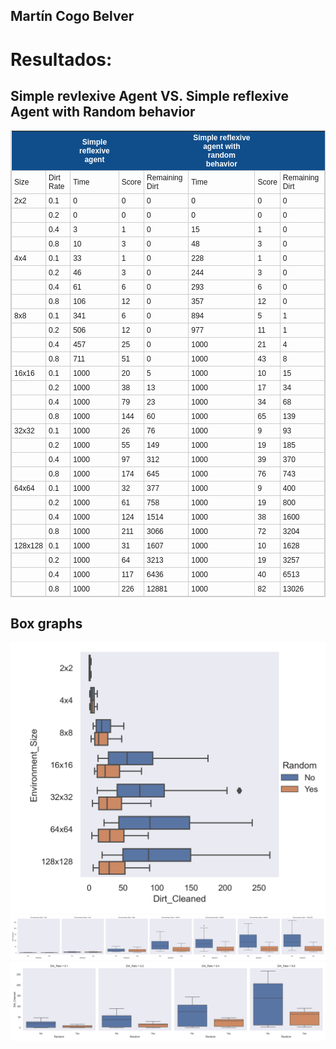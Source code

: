 ## **Martín Cogo Belver**

# Resultados:

## Simple revlexive Agent VS. Simple reflexive Agent with Random behavior
<style type="text/css">
	table.tableizer-table {
		font-size: 12px;
		border: 1px solid #CCC; 
		font-family: Arial, Helvetica, sans-serif;
	} 
	.tableizer-table td {
		padding: 4px;
		margin: 3px;
		border: 1px solid #CCC;
	}
	.tableizer-table th {
		background-color: #104E8B; 
		color: #FFF;
		font-weight: bold;
	}
</style>
<table class="tableizer-table">
<thead><tr class="tableizer-firstrow"><th></th><th>&nbsp;</th><th>Simple reflexive agent</th><th>&nbsp;</th><th>&nbsp;</th><th>Simple reflexive agent with random behavior</th><th>&nbsp;</th><th>&nbsp;</th></tr></thead><tbody>
 <tr><td>Size</td><td>Dirt Rate</td><td>   Time    </td><td>   Score   </td><td>Remaining Dirt</td><td>   Time    </td><td>   Score   </td><td>Remaining Dirt</td></tr>
 <tr><td>2x2</td><td>0.1</td><td>0</td><td>0</td><td>0</td><td>0</td><td>0</td><td>0</td></tr>
 <tr><td>&nbsp;</td><td>0.2</td><td>0</td><td>0</td><td>0</td><td>0</td><td>0</td><td>0</td></tr>
 <tr><td>&nbsp;</td><td>0.4</td><td>3</td><td>1</td><td>0</td><td>15</td><td>1</td><td>0</td></tr>
 <tr><td>&nbsp;</td><td>0.8</td><td>10</td><td>3</td><td>0</td><td>48</td><td>3</td><td>0</td></tr>
 <tr><td>4x4</td><td>0.1</td><td>33</td><td>1</td><td>0</td><td>228</td><td>1</td><td>0</td></tr>
 <tr><td>&nbsp;</td><td>0.2</td><td>46</td><td>3</td><td>0</td><td>244</td><td>3</td><td>0</td></tr>
 <tr><td>&nbsp;</td><td>0.4</td><td>61</td><td>6</td><td>0</td><td>293</td><td>6</td><td>0</td></tr>
 <tr><td>&nbsp;</td><td>0.8</td><td>106</td><td>12</td><td>0</td><td>357</td><td>12</td><td>0</td></tr>
 <tr><td>8x8</td><td>0.1</td><td>341</td><td>6</td><td>0</td><td>894</td><td>5</td><td>1</td></tr>
 <tr><td>&nbsp;</td><td>0.2</td><td>506</td><td>12</td><td>0</td><td>977</td><td>11</td><td>1</td></tr>
 <tr><td>&nbsp;</td><td>0.4</td><td>457</td><td>25</td><td>0</td><td>1000</td><td>21</td><td>4</td></tr>
 <tr><td>&nbsp;</td><td>0.8</td><td>711</td><td>51</td><td>0</td><td>1000</td><td>43</td><td>8</td></tr>
 <tr><td>16x16</td><td>0.1</td><td>1000</td><td>20</td><td>5</td><td>1000</td><td>10</td><td>15</td></tr>
 <tr><td>&nbsp;</td><td>0.2</td><td>1000</td><td>38</td><td>13</td><td>1000</td><td>17</td><td>34</td></tr>
 <tr><td>&nbsp;</td><td>0.4</td><td>1000</td><td>79</td><td>23</td><td>1000</td><td>34</td><td>68</td></tr>
 <tr><td>&nbsp;</td><td>0.8</td><td>1000</td><td>144</td><td>60</td><td>1000</td><td>65</td><td>139</td></tr>
 <tr><td>32x32</td><td>0.1</td><td>1000</td><td>26</td><td>76</td><td>1000</td><td>9</td><td>93</td></tr>
 <tr><td>&nbsp;</td><td>0.2</td><td>1000</td><td>55</td><td>149</td><td>1000</td><td>19</td><td>185</td></tr>
 <tr><td>&nbsp;</td><td>0.4</td><td>1000</td><td>97</td><td>312</td><td>1000</td><td>39</td><td>370</td></tr>
 <tr><td>&nbsp;</td><td>0.8</td><td>1000</td><td>174</td><td>645</td><td>1000</td><td>76</td><td>743</td></tr>
 <tr><td>64x64</td><td>0.1</td><td>1000</td><td>32</td><td>377</td><td>1000</td><td>9</td><td>400</td></tr>
 <tr><td>&nbsp;</td><td>0.2</td><td>1000</td><td>61</td><td>758</td><td>1000</td><td>19</td><td>800</td></tr>
 <tr><td>&nbsp;</td><td>0.4</td><td>1000</td><td>124</td><td>1514</td><td>1000</td><td>38</td><td>1600</td></tr>
 <tr><td>&nbsp;</td><td>0.8</td><td>1000</td><td>211</td><td>3066</td><td>1000</td><td>72</td><td>3204</td></tr>
 <tr><td>128x128</td><td>0.1</td><td>1000</td><td>31</td><td>1607</td><td>1000</td><td>10</td><td>1628</td></tr>
 <tr><td>&nbsp;</td><td>0.2</td><td>1000</td><td>64</td><td>3213</td><td>1000</td><td>19</td><td>3257</td></tr>
 <tr><td>&nbsp;</td><td>0.4</td><td>1000</td><td>117</td><td>6436</td><td>1000</td><td>40</td><td>6513</td></tr>
 <tr><td>&nbsp;</td><td>0.8</td><td>1000</td><td>226</td><td>12881</td><td>1000</td><td>82</td><td>13026</td></tr>
</tbody></table>

## Box graphs

<img src="ResultsData\fig1.png">

<img src="ResultsData\fig2.png">

<img src="ResultsData\fig3.png">